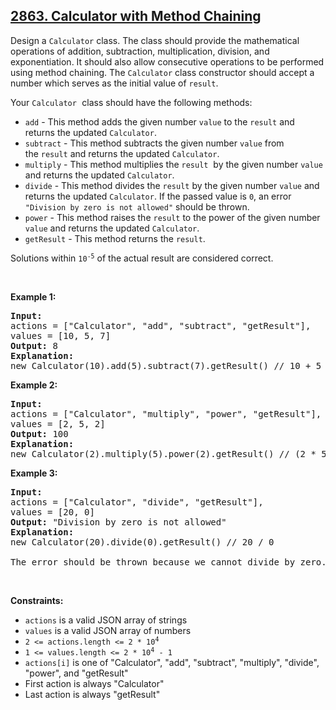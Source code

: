 <h2><a href="https://leetcode.com/problems/calculator-with-method-chaining">2863. Calculator with Method Chaining</a></h2><p>Design a <code>Calculator</code> class. The class should provide the&nbsp;mathematical operations of&nbsp;addition, subtraction, multiplication, division, and exponentiation. It should also allow consecutive operations to be performed using method chaining.&nbsp;The <code>Calculator</code> class constructor should accept a number&nbsp;which serves as the&nbsp;initial value of <code>result</code>.</p>

<p>Your <font face="monospace"><code>Calculator</code>&nbsp;</font>class should have the following methods:</p>

<ul>
	<li><code>add</code> - This method adds the given number <code>value</code> to the&nbsp;<code>result</code> and returns the updated <code>Calculator</code>.</li>
	<li><code>subtract</code> -&nbsp;This method subtracts the given number <code>value</code>&nbsp;from the&nbsp;<code>result</code> and returns the updated <code>Calculator</code>.</li>
	<li><code>multiply</code> -&nbsp;This method multiplies the <code>result</code>&nbsp; by the given number <code>value</code> and returns the updated <code>Calculator</code>.</li>
	<li><code>divide</code> -&nbsp;This method divides the <code>result</code> by the given number <code>value</code> and returns the updated <code>Calculator</code>. If the passed value is <code>0</code>, an error <code>&quot;Division by zero is not allowed&quot;</code> should be thrown.</li>
	<li><code>power</code> -&nbsp;This method raises the&nbsp;<code>result</code> to the power of the given number <code>value</code> and returns the updated <code>Calculator</code>.</li>
	<li><code>getResult</code> -&nbsp;This method returns the <code>result</code>.</li>
</ul>

<p>Solutions within&nbsp;<code>10<sup>-5</sup></code>&nbsp;of the actual result are considered correct.</p>

<p>&nbsp;</p>
<p><strong class="example">Example 1:</strong></p>

<pre>
<strong>Input:</strong> 
actions = [&quot;Calculator&quot;, &quot;add&quot;, &quot;subtract&quot;, &quot;getResult&quot;], 
values = [10, 5, 7]
<strong>Output:</strong> 8
<strong>Explanation:</strong> 
new Calculator(10).add(5).subtract(7).getResult() // 10 + 5 - 7 = 8
</pre>

<p><strong class="example">Example 2:</strong></p>

<pre>
<strong>Input:</strong> 
actions = [&quot;Calculator&quot;, &quot;multiply&quot;, &quot;power&quot;, &quot;getResult&quot;], 
values = [2, 5, 2]
<strong>Output:</strong> 100
<strong>Explanation:</strong> 
new Calculator(2).multiply(5).power(2).getResult() // (2 * 5) ^ 2 = 100
</pre>

<p><strong class="example">Example 3:</strong></p>

<pre>
<strong>Input:</strong> 
actions = [&quot;Calculator&quot;, &quot;divide&quot;, &quot;getResult&quot;], 
values = [20, 0]
<strong>Output:</strong> &quot;Division by zero is not allowed&quot;
<strong>Explanation:</strong> 
new Calculator(20).divide(0).getResult() // 20 / 0 

The error should be thrown because we cannot divide by zero.
</pre>

<p>&nbsp;</p>
<p><strong>Constraints:</strong></p>

<ul>
	<li><code>actions</code> is a valid JSON array of strings</li>
	<li><code>values</code>&nbsp;is a valid JSON array of numbers</li>
	<li><code>2 &lt;= actions.length &lt;= 2 * 10<sup>4</sup></code></li>
	<li><code>1 &lt;= values.length &lt;= 2 * 10<sup>4</sup>&nbsp;- 1</code></li>
	<li><code>actions[i]</code> is one of &quot;Calculator&quot;, &quot;add&quot;, &quot;subtract&quot;, &quot;multiply&quot;, &quot;divide&quot;, &quot;power&quot;, and&nbsp;&quot;getResult&quot;</li>
	<li>First action is always &quot;Calculator&quot;</li>
	<li>Last action is always &quot;getResult&quot;</li>
</ul>
